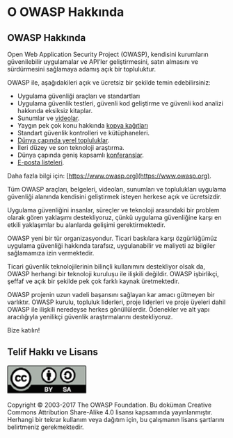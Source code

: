 # O OWASP Hakkında

## OWASP Hakkında

Open Web Application Security Project (OWASP), kendisini kurumların güvenilebilir uygulamalar ve API’ler geliştirmesini, satın almasını ve sürdürmesini sağlamaya adamış açık bir topluluktur. 

OWASP ile, aşağıdakileri açık ve ücretsiz bir şekilde temin edebilirsiniz:

* Uygulama güvenliği araçları ve standartları
* Uygulama güvenlik testleri, güvenli kod geliştirme ve güvenli kod analizi hakkında eksiksiz kitaplar.
* Sunumlar ve [videolar](https://www.youtube.com/user/OWASPGLOBAL).
* Yaygın pek çok konu hakkında [kopya kağıtları](https://www.owasp.org/index.php/OWASP_Cheat_Sheet_Series)
* Standart güvenlik kontrolleri ve kütüphaneleri.
* [Dünya çapında yerel topluluklar](https://www.owasp.org/index.php/OWASP_Chapter).
* İleri düzey ve son teknoloji araştırma.
* Dünya çapında geniş kapsamlı [konferanslar](https://www.owasp.org/index.php/Category:OWASP_AppSec_Conference).
* [E-posta listeleri](https://lists.owasp.org/mailman/listinfo).

Daha fazla bilgi için: [https://www.owasp.org](https://www.owasp.org).

Tüm OWASP araçları, belgeleri, videoları, sunumları ve toplulukları uygulama güvenliği alanında kendisini geliştirmek isteyen herkese açık ve ücretsizdir. 

Uygulama güvenliğini insanlar, süreçler ve teknoloji arasındaki bir problem olarak gören yaklaşımı destekliyoruz, çünkü uygulama güvenliğine karşı en etkili yaklaşımlar bu alanlarda gelişimi gerektirmektedir.

OWASP yeni bir tür organizasyondur. Ticari baskılara karşı özgürlüğümüz uygulama güvenliği hakkında tarafsız, uygulanabilir ve maliyeti az bilgiler sağlamamıza izin vermektedir. 

Ticari güvenlik teknolojilerinin bilinçli kullanımını destekliyor olsak da, OWASP herhangi bir teknoloji kuruluşu ile ilişkili değildir. OWASP işbirlikçi, şeffaf ve açık bir şekilde pek çok farklı kaynak üretmektedir.

OWASP projenin uzun vadeli başarısını sağlayan kar amacı gütmeyen bir varlıktır. OWASP kurulu, topluluk liderleri, proje liderleri ve proje üyeleri dahil OWASP ile ilişkili neredeyse herkes gönüllülerdir. Ödenekler ve alt yapı aracılığıyla yenilikçi güvenlik araştırmalarını destekliyoruz.

Bize katılın!

## Telif Hakkı ve Lisans

![license](images/license.png)

Copyright © 2003-2017 The OWASP Foundation. Bu doküman Creative Commons Attribution Share-Alike 4.0 lisansı kapsamında yayınlanmıştır. 
Herhangi bir tekrar kullanım veya dağıtım için, bu çalışmanın lisans şartlarını belirtmeniz gerekmektedir.
